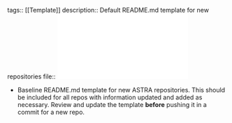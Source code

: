 tags:: [[Template]]
description:: Default README.md template for new repositories
file:: ![README.md Template](../assets/templates/README_template.md)

- Baseline README.md template for new ASTRA repositories. This should be included for all repos with information updated and added as necessary. Review and update the template **before** pushing it in a commit for a new repo.